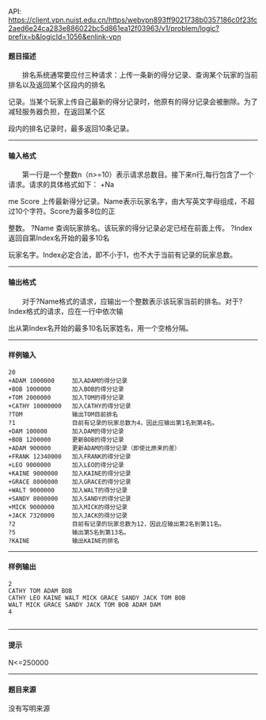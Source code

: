 API: https://client.vpn.nuist.edu.cn/https/webvpn893ff9021738b0357186c0f23fc2aed6e24ca283e886022bc5d861ea12f03963/v1/problem/logic?prefix=b&logicId=1056&enlink-vpn

#### 题目描述

　　排名系统通常要应付三种请求：上传一条新的得分记录、查询某个玩家的当前排名以及返回某个区段内的排名

记录。当某个玩家上传自己最新的得分记录时，他原有的得分记录会被删除。为了减轻服务器负担，在返回某个区

段内的排名记录时，最多返回10条记录。

---

#### 输入格式

　　第一行是一个整数n（n>=10）表示请求总数目。接下来n行,每行包含了一个请求。请求的具体格式如下： +Na

me Score 上传最新得分记录。Name表示玩家名字，由大写英文字母组成，不超过10个字符。Score为最多8位的正

整数。 ?Name 查询玩家排名。该玩家的得分记录必定已经在前面上传。 ?Index 返回自第Index名开始的最多10名

玩家名字。Index必定合法，即不小于1，也不大于当前有记录的玩家总数。

---

#### 输出格式

　　对于?Name格式的请求，应输出一个整数表示该玩家当前的排名。对于?Index格式的请求，应在一行中依次输

出从第Index名开始的最多10名玩家姓名，用一个空格分隔。

---

#### 样例输入
```
20
+ADAM 1000000     加入ADAM的得分记录
+BOB 1000000      加入BOB的得分记录
+TOM 2000000      加入TOM的得分记录
+CATHY 10000000   加入CATHY的得分记录
?TOM              输出TOM目前排名
?1                目前有记录的玩家总数为4，因此应输出第1名到第4名。
+DAM 100000       加入DAM的得分记录
+BOB 1200000      更新BOB的得分记录
+ADAM 900000      更新ADAM的得分记录（即使比原来的差）
+FRANK 12340000   加入FRANK的得分记录
+LEO 9000000      加入LEO的得分记录
+KAINE 9000000    加入KAINE的得分记录
+GRACE 8000000    加入GRACE的得分记录
+WALT 9000000     加入WALT的得分记录
+SANDY 8000000    加入SANDY的得分记录
+MICK 9000000     加入MICK的得分记录
+JACK 7320000     加入JACK的得分记录
?2                目前有记录的玩家总数为12，因此应输出第2名到第11名。
?5                输出第5名到第13名。
?KAINE            输出KAINE的排名
```

---

#### 样例输出
```
2
CATHY TOM ADAM BOB
CATHY LEO KAINE WALT MICK GRACE SANDY JACK TOM BOB
WALT MICK GRACE SANDY JACK TOM BOB ADAM DAM
4


```

---

#### 提示

N<=250000

---

#### 题目来源

没有写明来源